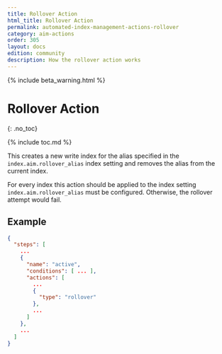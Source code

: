 ```yaml
---
title: Rollover Action
html_title: Rollover Action
permalink: automated-index-management-actions-rollover
category: aim-actions
order: 305
layout: docs
edition: community
description: How the rollover action works
---
```

<!--- Copyright 2023 floragunn GmbH -->

{% include beta_warning.html %}

# Rollover Action
{: .no_toc}

{% include toc.md %}

This creates a new write index for the alias specified in the `index.aim.rollover_alias` index setting and removes the alias from the current index.

For every index this action should be applied to the index setting `index.aim.rollover_alias` must be configured. Otherwise, the rollover attempt would fail.

## Example

```json
{
  "steps": [
    ...
    {
      "name": "active",
      "conditions": [ ... ],
      "actions": [
        ...
        {
          "type": "rollover"
        },
        ...
      ]
    },
    ...
  ]
}
```